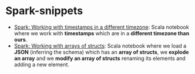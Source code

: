 # Spark-snippets
 - [Spark: Working with timestamps in a different timezone](./jupyter/spark_working_with_timestamps.ipynb): Scala notebook where we work with **timestamps** which are in a **different timezone than ours**.
 - [Spark: Working with arrays of structs](./jupyter/spark_working_arrays_structs.ipynb): Scala notebook where we load a **JSON** (inferring the schema) which has an **array of structs**, we **explode an array** and we **modify an array of structs** renaming its elements and adding a new element.
